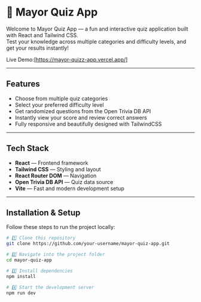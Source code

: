 # 🎯 Mayor Quiz App

Welcome to Mayor Quiz App — a fun and interactive quiz application built with React and Tailwind CSS.  
Test your knowledge across multiple categories and difficulty levels, and get your results instantly!

Live Demo:[https://mayor-quizz-app.vercel.app/]

---

## Features

- Choose from multiple quiz categories  
- Select your preferred difficulty level  
- Get randomized questions from the Open Trivia DB API  
- Instantly view your score and review correct answers  
- Fully responsive and beautifully designed with TailwindCSS

---

##  Tech Stack

- **React** — Frontend framework  
- **Tailwind CSS** — Styling and layout  
- **React Router DOM** — Navigation  
- **Open Trivia DB API** — Quiz data source  
- **Vite** — Fast and modern development setup

---

##  Installation & Setup

Follow these steps to run the project locally:

```bash
# 1️⃣ Clone this repository
git clone https://github.com/your-username/mayor-quiz-app.git

# 2️⃣ Navigate into the project folder
cd mayor-quiz-app

# 3️⃣ Install dependencies
npm install

# 4️⃣ Start the development server
npm run dev
